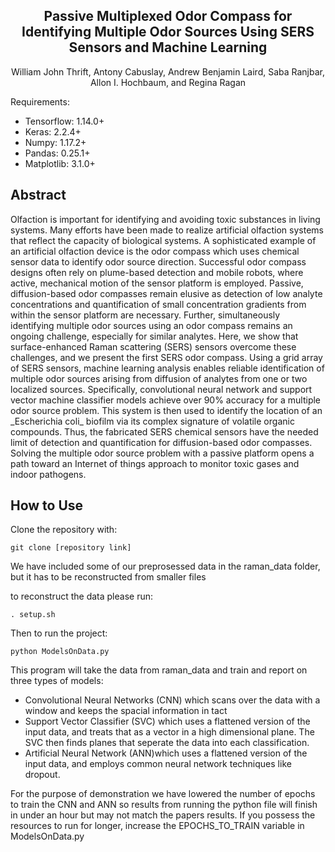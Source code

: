 
<center>  
<h2>Passive Multiplexed Odor Compass for Identifying Multiple Odor  
Sources Using SERS Sensors and Machine Learning</h2>  
</center>
<center>
<p>William John Thrift, Antony Cabuslay, Andrew Benjamin Laird, Saba Ranjbar, Allon I. Hochbaum, and Regina Ragan</p>
</center>

Requirements:
- Tensorflow:  1.14.0+
- Keras: 2.2.4+
- Numpy: 1.17.2+
- Pandas: 0.25.1+
- Matplotlib: 3.1.0+
<h2>
Abstract
</h2>
<p>
Olfaction is important for identifying and avoiding toxic substances in living systems. Many efforts have been made to realize artificial olfaction systems that reflect the capacity of biological systems. A sophisticated example of an artificial olfaction device is the odor compass which uses chemical sensor data to identify odor source direction. Successful odor compass designs often rely on plume-based detection and mobile robots, where active, mechanical motion of the sensor platform is employed. Passive, diffusion-based odor compasses remain elusive as detection of low analyte concentrations and quantification of small concentration gradients from within the sensor platform are necessary. Further, simultaneously identifying multiple odor sources using an odor compass remains an ongoing challenge, especially for similar analytes. Here, we show that surface-enhanced Raman scattering (SERS) sensors overcome these challenges, and we present the first SERS odor compass. Using a grid array of SERS sensors, machine learning analysis enables reliable identification of multiple odor sources arising from diffusion of analytes from one or two localized sources. Specifically, convolutional neural network and support vector machine classifier models achieve over 90% accuracy for a multiple odor source problem. This system is then used to identify the location of an _Escherichia coli_ biofilm via its complex signature of volatile organic compounds. Thus, the fabricated SERS chemical sensors have the needed limit of detection and quantification for diffusion-based odor compasses. Solving the multiple odor source problem with a passive platform opens a path toward an Internet of things approach to monitor toxic gases and indoor pathogens.
</p>

<h2>
How to Use
</h2>
<p>Clone the repository with: </p>

    git clone [repository link]

<p> We have included some of our preprosessed data in the raman_data folder, but it has to be reconstructed from smaller files</p>
<p> to reconstruct the data please run:</p>

    . setup.sh

<p> Then to run the project: </p>

    python ModelsOnData.py 

<p> This program will take the data from raman_data and train and report on three types of models:</p>

- Convolutional Neural Networks (CNN) which scans over the data with a window and keeps the spacial information in tact
- Support Vector Classifier (SVC) which uses a flattened version of the input data, and treats that as a vector in a high dimensional plane. The SVC then finds planes that seperate the data into each classification.
- Artificial Neural Network (ANN)which uses a flattened version of the input data, and employs common neural network techniques like dropout.

<p> For the purpose of demonstration we have lowered the number of epochs to train the CNN and ANN so results from running the python file will finish in under an hour but may not match the papers results. If you possess the resources to run for longer, increase the EPOCHS_TO_TRAIN variable in ModelsOnData.py</p>

